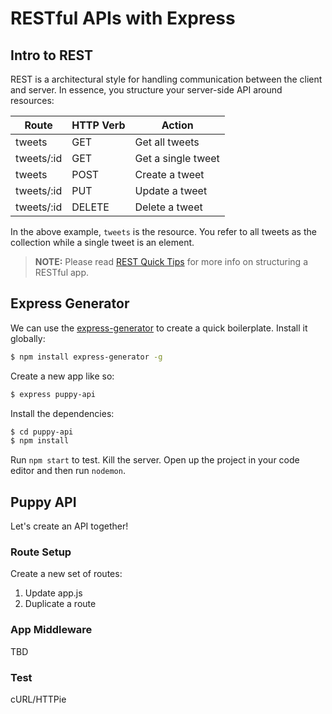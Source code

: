 # RESTful APIs with Express

## Intro to REST

REST is a architectural style for handling communication between the client and server. In essence, you structure your server-side API around resources:

| Route      | HTTP Verb | Action             |
|------------|-----------|--------------------|
| tweets     | GET       | Get all tweets     |
| tweets/:id | GET       | Get a single tweet |
| tweets     | POST      | Create a tweet     |
| tweets/:id | PUT       | Update a tweet     |
| tweets/:id | DELETE    | Delete a tweet     |

In the above example, `tweets` is the resource. You refer to all tweets as the collection while a single tweet is an element.

> **NOTE:** Please read [REST Quick Tips](http://www.restapitutorial.com/lessons/restquicktips.html) for more info on structuring a RESTful app.

## Express Generator

We can use the [express-generator](https://expressjs.com/en/starter/generator.html) to create a quick boilerplate. Install it globally:

```sh
$ npm install express-generator -g
```

Create a new app like so:

```sh
$ express puppy-api
```

Install the dependencies:

```sh
$ cd puppy-api
$ npm install
```

Run `npm start` to test. Kill the server. Open up the project in your code editor and then run `nodemon`.

## Puppy API

Let's create an API together!

### Route Setup

Create a new set of routes:

1. Update app.js
1. Duplicate a route

### App Middleware

TBD

### Test

cURL/HTTPie
